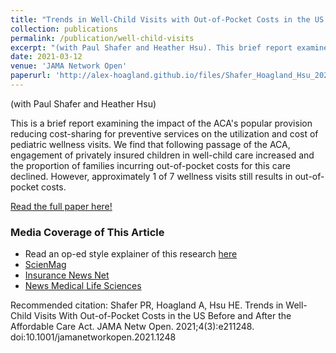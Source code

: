 ```yaml
---
title: "Trends in Well-Child Visits with Out-of-Pocket Costs in the US Before and After the Affordable Care Act"
collection: publications
permalink: /publication/well-child-visits
excerpt: "(with Paul Shafer and Heather Hsu). This brief report examines the impact of the ACA's provision reducing cost-sharing for preventive services on the utilization and cost of pediatric wellness visits. We find that following the implementation of the ACA, privately-insured children increased their utilization of well-child care, and the proportion of families incurring out-of-pocket costs for this care declined. However, approximately 1 in 7 well-child visits continues to result in an out-of-pocket cost."
date: 2021-03-12
venue: 'JAMA Network Open'
paperurl: 'http://alex-hoagland.github.io/files/Shafer_Hoagland_Hsu_2021.pdf'
---
```


(with Paul Shafer and Heather Hsu) 

This is a brief report examining the impact of the ACA's popular provision reducing cost-sharing for preventive services on the utilization and cost of pediatric wellness visits. We find that following passage of the ACA, engagement of privately insured children in well-child care increased
and the proportion of families incurring out-of-pocket costs for this care declined. However, approximately 1 of 7 wellness visits still results in out-of-pocket costs.

[Read the full paper here!](http://alex-hoagland.github.io/files/Shafer_Hoagland_Hsu_2021.pdf)

### Media Coverage of This Article
* Read an op-ed style explainer of this research [here](https://www.bu.edu/ihsip/2020/08/17/more-health-care-more-problems-when-going-to-the-doctor-gives-you-headaches/)
* [ScienMag](https://scienmag.com/childrens-preventive-healthcare-costs-dropped-under-aca-bu-study/)
* [Insurance News Net](https://insurancenewsnet.com/oarticle/boston-university-school-of-public-health-childrens-preventive-healthcare-costs-dropped-under-the-affordable-care-act)
* [News Medical Life Sciences](https://www.news-medical.net/news/20210313/Study-ACA-reduces-out-of-pocket-costs-for-childrens-well-visits.aspx)

Recommended citation: Shafer PR, Hoagland A, Hsu HE. Trends in Well-Child Visits With Out-of-Pocket Costs in the US Before and After the Affordable Care Act. JAMA Netw Open. 2021;4(3):e211248. doi:10.1001/jamanetworkopen.2021.1248
